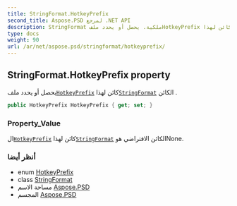 ```yaml
---
title: StringFormat.HotkeyPrefix
second_title: Aspose.PSD لمرجع .NET API
description: StringFormat ملكية. يحصل أو يحدد ملفHotkeyPrefix كائن لهذاStringFormat الكائن .
type: docs
weight: 90
url: /ar/net/aspose.psd/stringformat/hotkeyprefix/
---
```

## StringFormat.HotkeyPrefix property

يحصل أو يحدد ملف[`HotkeyPrefix`](../../hotkeyprefix/) كائن لهذا[`StringFormat`](../) الكائن .

```csharp
public HotkeyPrefix HotkeyPrefix { get; set; }
```

### Property_Value

ال[`HotkeyPrefix`](../../hotkeyprefix/) كائن لهذا[`StringFormat`](../) الكائن الافتراضي هوNone.

### أنظر أيضا

* enum [HotkeyPrefix](../../hotkeyprefix/)
* class [StringFormat](../)
* مساحة الاسم [Aspose.PSD](../../stringformat/)
* المجسم [Aspose.PSD](../../../)


